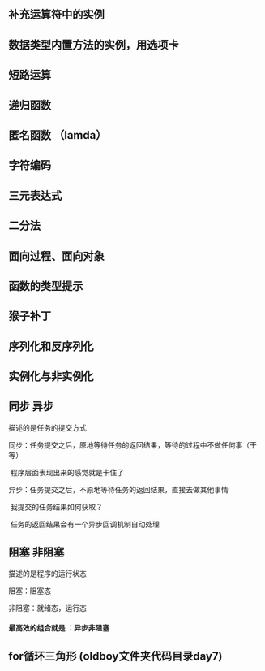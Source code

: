 ## 补充运算符中的实例

## 数据类型内置方法的实例，用选项卡

## 短路运算

## 递归函数

## 匿名函数 （lamda）

## 字符编码

## 三元表达式

## 二分法

## 面向过程、面向对象

## 函数的类型提示

## 猴子补丁

## 序列化和反序列化

## 实例化与非实例化

## 同步 异步  

描述的是任务的提交方式

同步：任务提交之后，原地等待任务的返回结果，等待的过程中不做任何事（干等）

​			程序层面表现出来的感觉就是卡住了

异步：任务提交之后，不原地等待任务的返回结果，直接去做其他事情

​			我提交的任务结果如何获取？

​			任务的返回结果会有一个异步回调机制自动处理

##  阻塞 非阻塞

描述的是程序的运行状态

阻塞：阻塞态

非阻塞：就绪态，运行态

#### 最高效的组合就是 ：异步非阻塞



##  for循环三角形 (oldboy文件夹代码目录day7)

